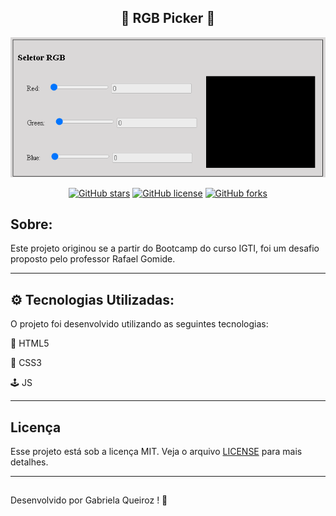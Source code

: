 <h2 align="center">
🌈 RGB Picker 🎯
</h2>

<p align="center">
   <img src="./public/image/logo.png" alt="RGBPicker" />
</p>

<div align="center">

[![GitHub stars](https://img.shields.io/github/stars/gabiqrm/RGBPicker)](https://github.com/gabiqrm/RGBPicker)<space> <space>[![GitHub license](https://img.shields.io/github/license/gabiqrm/RGBPicker)](https://github.com/gabiqrm/RGBPicker/blob/master/LICENSE)<space> <space>[![GitHub forks](https://img.shields.io/github/forks/gabiqrm/RGBPicker)](https://github.com/gabiqrm/RGBPicker/)

</div>

## Sobre:

Este projeto originou se a partir do Bootcamp do curso IGTI, foi um desafio proposto pelo professor Rafael Gomide.

---
## ⚙️ Tecnologias Utilizadas:

O projeto foi desenvolvido utilizando as seguintes tecnologias:

🌲 HTML5

👾 CSS3

🕹️ JS

---
## Licença
Esse projeto está sob a licença MIT. Veja o arquivo [LICENSE](LICENSE) para mais detalhes.

---
##
Desenvolvido por Gabriela Queiroz ! 💜
